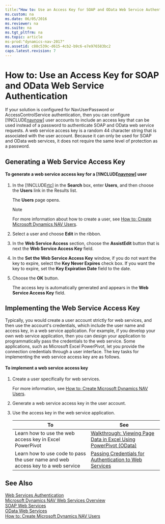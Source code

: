 ```yaml
---
title:"How to: Use an Access Key for SOAP and OData Web Service Authentication"
ms.custom: na
ms.date: 06/05/2016
ms.reviewer: na
ms.suite: na
ms.tgt_pltfrm: na
ms.topic: article
ms-prod:"dynamics-nav-2017"
ms.assetid: c88c539c-d615-4cb2-b9c6-e7e976583bc2
caps.latest.revision: 7
---
```

# How to: Use an Access Key for SOAP and OData Web Service Authentication
If your solution is configured for NavUserPassword or AccessControlService authentication, then you can configure [!INCLUDE[navnow](includes/navnow_md.md)] user accounts to include an access key that can be used instead of a password to authenticate SOAP and OData web service requests. A web service access key is a random 44 character string that is associated with the user account. Because it can only be used for SOAP and OData web services, it does not require the same level of protection as a password.  
  
## Generating a Web Service Access Key  
  
#### To generate a web service access key for a [!INCLUDE[navnow](includes/navnow_md.md)] user  
  
1.  In the [!INCLUDE[rtc](includes/rtc_md.md)] in the **Search** box, enter **Users**, and then choose the **Users** link in the Results list.  
  
     The **Users** page opens.  
  
    > [!NOTE]  
    >  For more information about how to create a user, see [How to: Create Microsoft Dynamics NAV Users](../Topic/How%20to:%20Create%20Microsoft%20Dynamics%20NAV%20Users.md).  
  
2.  Select a user and choose **Edit** in the ribbon.  
  
3.  In the **Web Service Access** section, choose the **AssistEdit** button that is next the **Web Service Access Key** field.  
  
4.  In the **Set the Web Service Access Key** window, if you do not want the key to expire, select the **Key Never Expires** check box. If you want the key to expire, set the **Key Expiration Date** field to the date.  
  
5.  Choose the **OK** button.  
  
     The access key is automatically generated and appears in the **Web Service Access Key** field.  
  
## Implementing the Web Service Access Key  
 Typically, you would create a user account strictly for web services, and then use the account's credentials, which include the user name and access key, in a web service application. For example, if you develop your own web service application, then you can design your application to programmatically pass the credentials to the web service. Some applications, such as Microsoft Excel PowerPivot, let you provide the connection credentials through a user interface. The key tasks for implementing the web service access key are as follows.  
  
#### To implement a web service access key  
  
1.  Create a user specifically for web services.  
  
     For more information, see [How to: Create Microsoft Dynamics NAV Users](../Topic/How%20to:%20Create%20Microsoft%20Dynamics%20NAV%20Users.md).  
  
2.  Generate a web service access key in the user account.  
  
3.  Use the access key in the web service application.  
  
    |To|See|  
    |--------|---------|  
    |Learn how to use the web access key in Excel PowerPivot|[Walkthrough: Viewing Page Data in Excel Using PowerPivot \(OData\)](../Topic/Walkthrough:%20Viewing%20Page%20Data%20in%20Excel%20Using%20PowerPivot%20\(OData\).md)|  
    |Learn how to use code to pass the user name and web access key to a web service|[Passing Credentials for Authentication to Web Services](http://go.microsoft.com/fwlink/?LinkID=259554)|  
  
## See Also  
 [Web Services Authentication](Web-Services-Authentication.md)   
 [Microsoft Dynamics NAV Web Services Overview](Microsoft-Dynamics-NAV-Web-Services-Overview.md)   
 [SOAP Web Services](SOAP-Web-Services.md)   
 [OData Web Services](OData-Web-Services.md)   
 [How to: Create Microsoft Dynamics NAV Users](../Topic/How%20to:%20Create%20Microsoft%20Dynamics%20NAV%20Users.md)